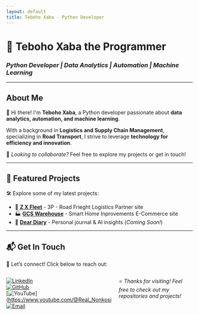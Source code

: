 ```yaml
---
layout: default
title: Teboho Xaba - Python Developer
---
```


# 🚀 Teboho Xaba the Programmer

### *Python Developer | Data Analytics | Automation | Machine Learning*

---

## About Me  
👋 Hi there! I'm **Teboho Xaba**, a Python developer passionate about **data analytics, automation, and machine learning**.

With a background in **Logistics and Supply Chain Management**, specializing in **Road Transport**, I strive to leverage **technology for efficiency and innovation**.  

🔹 *Looking to collaborate?* Feel free to explore my projects or get in touch!  

---

## 🚀 Featured Projects  
🛠️ Explore some of my latest projects:

- 🔗 **[Z X Fleet](https://zxfleet.co.za)** - 3P - Road Frieght Logistics Partner site
- 🏭 **[GCS Warehouse](https://zxfleet.co.za/api/pages)** - Smart Home Inprovements E-Commerce site
- 📖 **[Dear Diary](#)** - Personal journal & AI insights (*Coming Soon!*)  

---

## 📬 Get In Touch  

💼 Let’s connect! Click below to reach out:

<div style="display: flex; gap: 10px;">

[![LinkedIn](https://img.shields.io/badge/LinkedIn-0077B5?style=for-the-badge&logo=linkedin&logoColor=white)](https://www.linkedin.com/in/teboho-xaba-a142b617b/)  
[![GitHub](https://img.shields.io/badge/GitHub-181717?style=for-the-badge&logo=github&logoColor=white)](https://github.com/TebohoXaba)  
[![YouTube](https://img.shields.io/badge/YouTube-FF0000?style=for-the-badge&logo=youtube&logoColor=white)](https://www.youtube.com/@Real_Nonkosi
[![Email](https://img.shields.io/badge/Gmail-D14836?style=for-the-badge&logo=gmail&logoColor=white)](mailto:teboho.xaba@zxfleet.co.za)  


---

⭐ *Thanks for visiting! Feel free to check out my repositories and projects!*  
